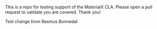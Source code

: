 This is a repo for testing support of the MaterialX CLA. Please open a pull request to validate you are covered. Thank you!

Test change from Rasmus Bonnedal

